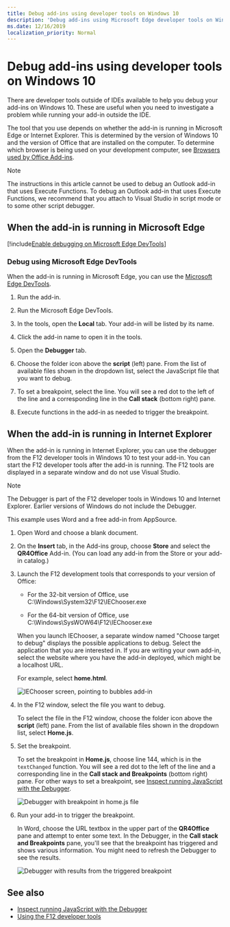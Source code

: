 ```yaml
---
title: Debug add-ins using developer tools on Windows 10
description: 'Debug add-ins using Microsoft Edge developer tools on Windows 10'
ms.date: 12/16/2019
localization_priority: Normal
---
```


# Debug add-ins using developer tools on Windows 10

There are developer tools outside of IDEs available to help you debug your add-ins on Windows 10. These are useful when you need to investigate a problem while running your add-in outside the IDE.

The tool that you use depends on whether the add-in is running in Microsoft Edge or Internet Explorer. This is determined by the version of Windows 10 and the version of Office that are installed on the computer. To determine which browser is being used on your development computer, see [Browsers used by Office Add-ins](../concepts/browsers-used-by-office-web-add-ins.md).

> [!NOTE]
> The instructions in this article cannot be used to debug an Outlook add-in that uses Execute Functions. To debug an Outlook add-in that uses Execute Functions, we recommend that you attach to Visual Studio in script mode or to some other script debugger.

## When the add-in is running in Microsoft Edge

[!include[Enable debugging on Microsoft Edge DevTools](../includes/enable-debugging-on-edge-devtools.md)]

### Debug using Microsoft Edge DevTools

When the add-in is running in Microsoft Edge, you can use the [Microsoft Edge DevTools](https://www.microsoft.com/p/microsoft-edge-devtools-preview/9mzbfrmz0mnj?activetab=pivot%3Aoverviewtab).

1. Run the add-in.

2. Run the Microsoft Edge DevTools.

3. In the tools, open the **Local** tab. Your add-in will be listed by its name.

4. Click the add-in name to open it in the tools.

5. Open the **Debugger** tab. 

6. Choose the folder icon above the **script** (left) pane. From the list of available files shown in the dropdown list, select the JavaScript file that you want to debug.

7. To set a breakpoint, select the line. You will see a red dot to the left of the line and a corresponding line in the **Call stack** (bottom right) pane.

8. Execute functions in the add-in as needed to trigger the breakpoint.

## When the add-in is running in Internet Explorer

When the add-in is running in Internet Explorer, you can use the debugger from the F12 developer tools in Windows 10 to test your add-in. You can start the F12 developer tools after the add-in is running. The F12 tools are displayed in a separate window and do not use Visual Studio.

> [!NOTE]
> The Debugger is part of the F12 developer tools in Windows 10 and Internet Explorer. Earlier versions of Windows do not include the Debugger. 

This example uses Word and a free add-in from AppSource.

1. Open Word and choose a blank document. 
    
2. On the **Insert** tab, in the Add-ins group, choose **Store** and select the **QR4Office** Add-in. (You can load any add-in from the Store or your add-in catalog.)
    
3. Launch the F12 development tools that corresponds to your version of Office:
    
   - For the 32-bit version of Office, use C:\Windows\System32\F12\IEChooser.exe
    
   - For the 64-bit version of Office, use C:\Windows\SysWOW64\F12\IEChooser.exe
    
   When you launch IEChooser, a separate window named "Choose target to debug" displays the possible applications to debug. Select the application that you are interested in. If you are writing your own add-in, select the website where you have the add-in deployed, which might be a localhost URL. 
    
   For example, select **home.html**. 
    
   ![IEChooser screen, pointing to bubbles add-in](../images/choose-target-to-debug.png)

4. In the F12 window, select the file you want to debug.
    
   To select the file in the F12 window, choose the folder icon above the **script** (left) pane. From the list of available files shown in the dropdown list, select **Home.js**.
    
5. Set the breakpoint.
    
   To set the breakpoint in **Home.js**, choose line 144, which is in the  `textChanged` function. You will see a red dot to the left of the line and a corresponding line in the **Call stack and Breakpoints** (bottom right) pane. For other ways to set a breakpoint, see [Inspect running JavaScript with the Debugger](/previous-versions/windows/internet-explorer/ie-developer/samples/dn255007(v=vs.85)). 
    
   ![Debugger with breakpoint in home.js file](../images/debugger-home-js-02.png)

6. Run your add-in to trigger the breakpoint.
    
   In Word, choose the URL textbox in the upper part of the **QR4Office** pane and attempt to enter some text. In the Debugger, in the **Call stack and Breakpoints** pane, you'll see that the breakpoint has triggered and shows various information. You might need to refresh the Debugger to see the results.
    
   ![Debugger with results from the triggered breakpoint](../images/debugger-home-js-01.png)


## See also

- [Inspect running JavaScript with the Debugger](/previous-versions/windows/internet-explorer/ie-developer/samples/dn255007(v=vs.85))
- [Using the F12 developer tools](/previous-versions/windows/internet-explorer/ie-developer/samples/bg182326(v=vs.85))
